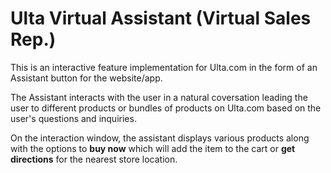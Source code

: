 # Ulta Virtual Assistant (Virtual Sales Rep.)

This is an interactive feature implementation for Ulta.com in the form of an Assistant button for the website/app.

The Assistant interacts with the user in a natural coversation leading the user to different products or bundles of products on Ulta.com based on the user's questions and inquiries. 

On the interaction window, the assistant displays various products along with the options to **buy now** which will add the item to the cart or **get directions** for the nearest store location.


## 